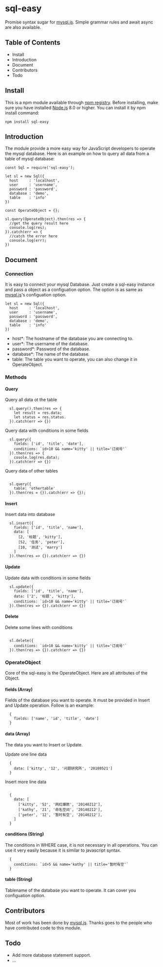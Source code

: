 # sql-easy
Promise syntax sugar for <a href="https://github.com/mysqljs/mysql">mysql.js</a>. Simple grammar rules and await async are also available.

## Table of Contents
  * Install
  * Introduction
  * Document
  * Contributors
  * Todo
## Install

This is a npm module available through <a href="https://www.npmjs.com/">npm registry</a>. Before installing, make sure you have installed <a href ="https://nodejs.org/en/">Node.js</a> 8.0 or higher. You can install it by npm install command:

```
npm install sql-easy
```

## Introduction

The module provide a more easy way for JavaScript developers to operate the mysql database. Here is an example on how to query all data from a table of mysql database:

```
const Sql = require('sql-easy');

let sl = new Sql({
  host     : 'localhost',
  user     : 'username',
  password : 'password',
  database : 'demo',
  table    : 'info'
})

const OperateObject = {};

sl.query(OperateObject).then(res => {
  //get the query result here
  console.log(res);
}).catch(err => {
  //catch the error here
  console.log(err);
})

```
 
## Document

### Connection

It is easy to connect your mysql Database. Just create a sql-easy instance and pass a object as a configuation option. The option is as same as <a href="https://github.com/mysqljs/mysql">mysql.js</a>'s configuation option.

```
let sl = new Sql({
  host     : 'localhost',
  user     : 'username',
  password : 'password',
  database : 'demo',
  table    : 'info'
})
```
 * host*: The hostname of the database you are connecting to.
 * user*: The username of the database.
 * password*: Password of the database.
 * database*: The name of the database.
 * table: The table you want to operate, you can also change it in OperateObject.

### Methods

#### Query
Query all data ot the table
```
  sl.query().then(res => {
    let result = res.data;
    let status = res.status. 
  }).catch(err => {})
```
Query data with conditions in some fields
```
  sl.query({
    fields: ['id', 'title', 'date'],
    conditions: `id>10 && name='kitty' || title='订阅号'`
  }).then(res => {
    cosole.log(res.data);
  }).catch(err => {})
``` 
Query data of other tables
```
  
  sl.query({
    table: 'othertable'
  }).then(res = {}).catch(err => {});
```
#### Insert
Insert data into database
```
  sl.insert({
    fields: ['id', 'title', 'name'],
    data: [
      [2, '标题', 'kitty'],
      [52, '任务', 'peter'],
      [10, '测试', 'marry']
    ]
  }).then(res => {}).catch(err => {})
```
#### Update
Update data with conditions in some fields
```
  sl.update({
    fields: ['id', 'title', 'name'],
    data: ['2', '标题', 'kitty'],
    conditions: `id>10 && name='kitty' || title='订阅号'`
  }).then(res => {}).catch(err => {})
```
#### Delete
Delete some lines with conditions
```
  
  sl.delete({
    conditions: `id>10 && name='kitty' || title='订阅号'`
  }).then(res => {}).catch(err => {})
```

### OperateObject

Core of the sql-easy is the OperateObject. Here are all  attributes of the Object.

#### fields (Array)
Fields of the database you want to operate. It must be provided in Insert and Update operation. Follow is an example:
```
  {
    fields: ['name', 'id', 'title', 'date']
  }
```

#### data (Array)

The data you want to Insert or Update.

Update one line data
```  
  {
    data: ['kitty', '12', '问题研究所', '20180521']
  }
```
Insert more line data
```
  
  {
    data: [
      ['kitty', '52', '网红爆款', '20140212'],
      ['kathy', '21', '命名空间', '20140212'],
      ['peter', '12', '暂时有空', '20140212'],
    ]
  }
```
#### conditions (String)

The conditions in WHERE case, it is not necessary in all operations. You can use it very easily because it is similar to javascript syntax.

```
  {
    conditions: `id>5 && name='kathy' || title='暂时有空'`
  }
```
#### table (String)

Tablename of the database you want to operate. It can cover you configuation option. 

## Contributors

Most of work has been done by <a href="https://github.com/mysqljs/mysql">mysql.js</a>. Thanks goes to the people who have contributed code to this module.

## Todo
  * Add more database statement support.
  * ...